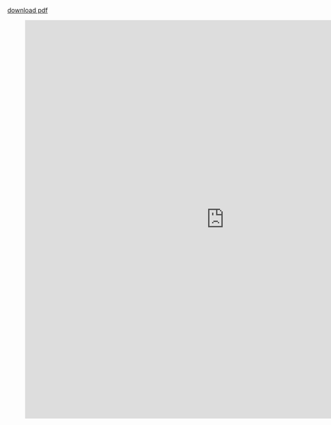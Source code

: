 
[download pdf](https://justinpocta.com/2023-Pocta-Resume.pdf)
<br>
<figure class="video_container">
  <iframe src="https://justinpocta.com/2023-Pocta-Resume.pdf" frameborder="0" allowfullscreen="true" width="900" height="900"> </iframe>
</figure>
<br>